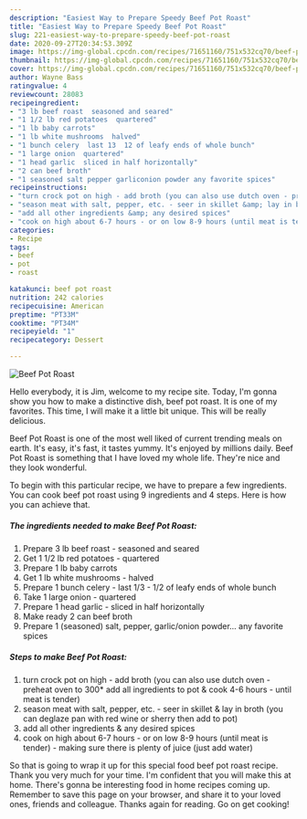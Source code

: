 ```yaml
---
description: "Easiest Way to Prepare Speedy Beef Pot Roast"
title: "Easiest Way to Prepare Speedy Beef Pot Roast"
slug: 221-easiest-way-to-prepare-speedy-beef-pot-roast
date: 2020-09-27T20:34:53.309Z
image: https://img-global.cpcdn.com/recipes/71651160/751x532cq70/beef-pot-roast-recipe-main-photo.jpg
thumbnail: https://img-global.cpcdn.com/recipes/71651160/751x532cq70/beef-pot-roast-recipe-main-photo.jpg
cover: https://img-global.cpcdn.com/recipes/71651160/751x532cq70/beef-pot-roast-recipe-main-photo.jpg
author: Wayne Bass
ratingvalue: 4
reviewcount: 28083
recipeingredient:
- "3 lb beef roast  seasoned and seared"
- "1 1/2 lb red potatoes  quartered"
- "1 lb baby carrots"
- "1 lb white mushrooms  halved"
- "1 bunch celery  last 13  12 of leafy ends of whole bunch"
- "1 large onion  quartered"
- "1 head garlic  sliced in half horizontally"
- "2 can beef broth"
- "1 seasoned salt pepper garliconion powder any favorite spices"
recipeinstructions:
- "turn crock pot on high - add broth (you can also use dutch oven - preheat oven to 300* add all ingredients to pot &amp; cook 4-6 hours - until meat is tender)"
- "season meat with salt, pepper, etc. - seer in skillet &amp; lay in broth (you can deglaze pan with red wine or sherry then add to pot)"
- "add all other ingredients &amp; any desired spices"
- "cook on high about 6-7 hours - or on low 8-9 hours (until meat is tender) - making sure there is plenty of juice (just add water)"
categories:
- Recipe
tags:
- beef
- pot
- roast

katakunci: beef pot roast 
nutrition: 242 calories
recipecuisine: American
preptime: "PT33M"
cooktime: "PT34M"
recipeyield: "1"
recipecategory: Dessert

---
```



![Beef Pot Roast](https://img-global.cpcdn.com/recipes/71651160/751x532cq70/beef-pot-roast-recipe-main-photo.jpg)

Hello everybody, it is Jim, welcome to my recipe site. Today, I'm gonna show you how to make a distinctive dish, beef pot roast. It is one of my favorites. This time, I will make it a little bit unique. This will be really delicious.



Beef Pot Roast is one of the most well liked of current trending meals on earth. It's easy, it's fast, it tastes yummy. It's enjoyed by millions daily. Beef Pot Roast is something that I have loved my whole life. They're nice and they look wonderful.


To begin with this particular recipe, we have to prepare a few ingredients. You can cook beef pot roast using 9 ingredients and 4 steps. Here is how you can achieve that.

<!--inarticleads1-->

##### The ingredients needed to make Beef Pot Roast:

1. Prepare 3 lb beef roast - seasoned and seared
1. Get 1 1/2 lb red potatoes - quartered
1. Prepare 1 lb baby carrots
1. Get 1 lb white mushrooms - halved
1. Prepare 1 bunch celery - last 1/3 - 1/2 of leafy ends of whole bunch
1. Take 1 large onion - quartered
1. Prepare 1 head garlic - sliced in half horizontally
1. Make ready 2 can beef broth
1. Prepare 1 (seasoned) salt, pepper, garlic/onion powder... any favorite spices




<!--inarticleads2-->

##### Steps to make Beef Pot Roast:

1. turn crock pot on high - add broth (you can also use dutch oven - preheat oven to 300* add all ingredients to pot &amp; cook 4-6 hours - until meat is tender)
1. season meat with salt, pepper, etc. - seer in skillet &amp; lay in broth (you can deglaze pan with red wine or sherry then add to pot)
1. add all other ingredients &amp; any desired spices
1. cook on high about 6-7 hours - or on low 8-9 hours (until meat is tender) - making sure there is plenty of juice (just add water)




So that is going to wrap it up for this special food beef pot roast recipe. Thank you very much for your time. I'm confident that you will make this at home. There's gonna be interesting food in home recipes coming up. Remember to save this page on your browser, and share it to your loved ones, friends and colleague. Thanks again for reading. Go on get cooking!
